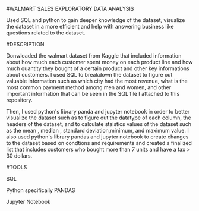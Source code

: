 #WALMART SALES EXPLORATORY DATA ANALYSIS


Used SQL and python to gain deeper knowledge of the dataset, visualize the dataset in a more efficient and help with answering business like questions related to the dataset.

#DESCRIPTION

Donwloaded the walmart dataset from Kaggle that included information about how much each customer spent money on each product line and how much quantity they bought of a certain product and other key informations about customers. I used SQL to breakdown the dataset to figure out valuable information such as which city had the most revenue, what is the most common payment method among men and women, and other important information that can be seen in the SQL file I attached to this repository. 

Then, I used python's library panda and jupyter notebook in order to better visualize the dataset such as to figure out the datatype of each column, the headers of the dataset, and to calculate staistics values of the dataset such as the mean , median , standard deviation,minimum, and maximum value. I also used python's library pandas and jupyter notebook to create changes to the dataset based on condtions and requirements and created a finalized list that includes customers who bought more than 7 units and have a tax > 30 dollars.

#TOOLS 

SQL

Python specifically PANDAS

Jupyter Notebook 
